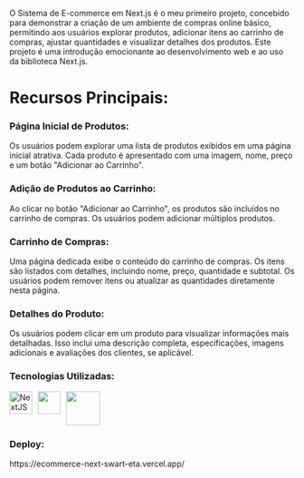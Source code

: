 O Sistema de E-commerce em Next.js é o meu primeiro projeto, concebido para demonstrar a criação de um ambiente de compras online básico, permitindo aos usuários explorar produtos, adicionar itens ao carrinho de compras, ajustar quantidades e visualizar detalhes dos produtos. Este projeto é uma introdução emocionante ao desenvolvimento web e ao uso da biblioteca Next.js.

<h1>Recursos Principais:</h1>

<h3>Página Inicial de Produtos:</h3> 
Os usuários podem explorar uma lista de produtos exibidos em uma página inicial atrativa. Cada produto é apresentado com uma imagem, nome, preço e um botão "Adicionar ao Carrinho".

<h3>Adição de Produtos ao Carrinho:</h3> 
Ao clicar no botão "Adicionar ao Carrinho", os produtos são incluídos no carrinho de compras. Os usuários podem adicionar múltiplos produtos.

<h3>Carrinho de Compras:</h3> 
Uma página dedicada exibe o conteúdo do carrinho de compras. Os itens são listados com detalhes, incluindo nome, preço, quantidade e subtotal. Os usuários podem remover itens ou atualizar as quantidades diretamente nesta página.

<h3>Detalhes do Produto:</h3>
Os usuários podem clicar em um produto para visualizar informações mais detalhadas. Isso inclui uma descrição completa, especificações, imagens adicionais e avaliações dos clientes, se aplicável.

<h3>
Tecnologias Utilizadas:</h3>
<div style="display:flex;gap:10px">
  <img width=40 src="https://www.datocms-assets.com/75941/1657707878-nextjs_logo.png" alt="NextJS" />
  <img width=40 src="https://upload.wikimedia.org/wikipedia/commons/thumb/4/4c/Typescript_logo_2020.svg/512px-Typescript_logo_2020.svg.png" alt="" />
  <img width=60 src="https://upload.wikimedia.org/wikipedia/commons/thumb/d/d5/Tailwind_CSS_Logo.svg/1200px-Tailwind_CSS_Logo.svg.png" alt="" />
</div>

<h3>Deploy:</h3>
https://ecommerce-next-swart-eta.vercel.app/
